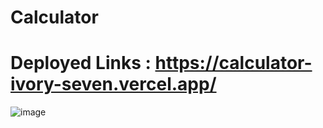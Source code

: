 # Calculator
# Deployed Links : https://calculator-ivory-seven.vercel.app/

![image](https://github.com/UmaSahni/Calculator/assets/112793743/63b63bde-ab36-4044-b0ed-c22f18207981)

